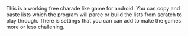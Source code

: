 This is a working free charade like game for android. You can copy and paste lists which the program will parce or build the lists from scratch to play through. There is settings that you can can add to make the games more or less challening.
